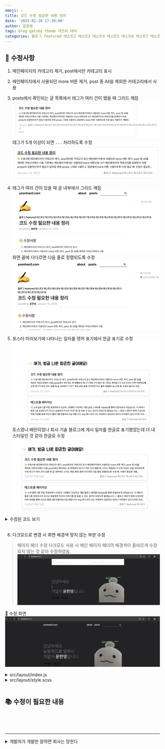 ```yaml
---
emoji: ✍️
title: 코드 수정 필요한 내용 정리
date: '2025-01-20 17:30:00'
author: 윤한영
tags: blog gatsby theme 개츠비 테마
categories: 블로그 featured 테스트2 테스트3 테스트4 테스트5 테스트6 테스트7 테스트8 테스트9 테스트10 테스트11 테스트12 테스트13 테스트14
---
```


## 👋 수정사항

1. 메인페이지의 카데고리 제거, post에서만 카테고리 표시

2. 메인페이지에서 사용되던 more 버튼 제거, post 중 All을 제외한 카테고리에서 사용

3. posts에서 확인되는 글 목록에서 태그가 여러 건이 됐을 때 그리드 깨짐![post-tag-list-error](post-tag-list-error.png)<br />태그가 5개 이상이 되면 `...` 처리하도록 수정![post-tag-list-answer](post-tag-list-answer.png)

4. 태그가 여러 건이 있을 때 글 내부에서 그리드 깨짐![post-tag-description-error](post-tag-description-error.png)<br />화면 끝에 다다르면 다음 줄로 정렬되도록 수정![post-tag-description-answer](post-tag-description-answer.png)<br />

5. 포스터 미리보기에 나타나는 일자를 영어 표기에서 한글 표기로 수정![post-card-date-en](post-card-date-en.png)<br />토스였나 배민이었나 회사 기술 블로그에 게시 일자를 한글로 표기했었는데 더 내 스타일인 것 같아 한글로 수정![post-card-date-kr](post-card-date-kr.png)
<details>
  <summary>수정된 코드 보기</summary>

  ```jsx
  // post-card\index.js
  import ...
  import "moment/locale/ko";    // 한글 지원을 위한 import
  ...

  function PostCard({ post }) {
  const { id, slug, title, excerpt, date, categories } = post;
  
  const formmatedDate = moment(date).format("YYYY년 MM월 DD일");  // 원하는 포맷으로 설정

  return (
    <div className="post-card-wrapper">
      <Link className="post-card" key={id} to={slug}>
        <div className="title">{title}</div>
        <p className="description" dangerouslySetInnerHTML={{ __html: excerpt }} />
        <div className="info">
          <div className="date">{formmatedDate}</div>
          <div className="categories">
            {
              categories.slice(0, 5).map((category) => (
                <Link className="category" key={category} to={`/posts/${category}`}>
                  {category}
                </Link>
              ))
            }
            { categories.length > 5 && '...' }
          </div>
        </div>
      </Link>
    </div>
  );
}
export default PostCard;
```
</details>
<br />

6. 다크모드로 변경 시 화면 배경색 맞지 않는 부분 수정

> 페이지 헤더 수정
다크모드 사용 시 메인 페이지 헤더의 배경색이 올바르게 수정되지 않는 것 같아 수정하였음.
![dark-mode-pageHeader.png](dark-mode-pageHeader.png)

📝 수정 화면
![dark-mode-pageHeader2.png](dark-mode-pageHeader2.png)

<details>
  <summary>src/layout/index.js</summary>

  ```jsx
  /* ----- src/layout/index.js ----- */
  // PageHeader 컴포넌트에 className 추가
  ...
  return (
    <div className="page-wrapper">
      <PageHeader className="page-header" siteTitle={title || `Title`} />
      <main className="page-content">{children}</main>
      <PageFooter
        author={author.name || `Author`}
        githubUrl={author.social?.github || `https://www.github.com`}
      />
      <ThemeSwitch />
    </div>
  );
};

export default Layout;
  ```
</details>
<details>
  <summary>src/layout/style.scss</summary>

  ```scss
  /* ----- src/layout/style.scss ----- */
  // className="page-header"에 스타일 추가
  .page-wrapper {
    ...
    .page-header {
        background-color: var(--background-color) !important;   // 추가
    }
    .page-content {
        ...
    }
}
  ```
</details>

</br>








## 📚 수정이 필요한 내용




</br>
</br>
</br>

---
<details>
  <summary>개발자가 개발만 잘하면 회사는 망한다</summary>
  
    개발자는 개발만 잘하면 될까요?

    최근 IT 업계에서는 개발 역량 외에도 협업과 커뮤니케이션 같은 소프트 스킬의 중요성이 점점 커지고 있는데요.

    그런 의미에서 이번 우아한테크코스 영상 "개발자가 개발만 잘하면 회사는 망한다"를 흥미롭게 보았습니다.

    대부분의 개발자는 하드 스킬, 즉 기술적인 역량에 집중하는 경향이 있습니다. 그러나 한 연구에 따르면, 개발자가 혼자 뛰어난 기술을 갖추는 것보다 팀 전체의 효과적인 협업이 우수한 성과를 낸다고 합니다.

    특히, 인공지능이 단순 반복적인 작업을 대체해 나가는 지금의 환경에서는 개발자에게 요구되는 역량도 변화하고 있습니다. 팀원들과의 원활한 소통, 프로젝트 조율 능력, 비즈니스 이해도와 같은 소프트 스킬이 중요한 경쟁력으로 부상하고 있는데요.

    결론적으로, 앞으로의 "잘하는 개발자"란 단순히 기술적 역량만을 갖춘 사람이 아니라, 탄탄한 개발 실력을 바탕으로 소프트 스킬까지 더한 균형 잡힌 개발자 가 될 것입니다.

<a href="https://www.youtube.com/watch?v=XudqDRk2syQ">참고링크</a>
</details>

```toc

```
